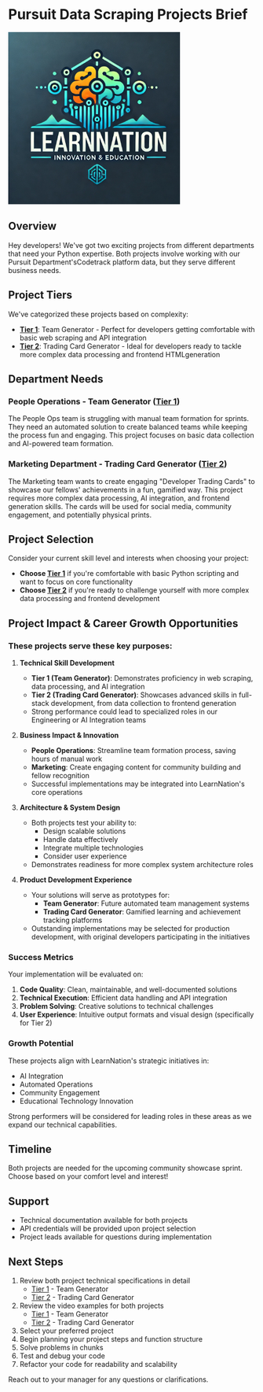 # Pursuit Data Scraping Projects Brief


<img src="./assets/learn-nation-logo.webp" alt="learn nation logo" width="350">

## Overview
Hey developers! We've got two exciting projects from different departments that need your Python expertise. Both projects involve working with our Pursuit Department'sCodetrack platform data, but they serve different business needs.

## Project Tiers
We've categorized these projects based on complexity:
- **[Tier 1](./team-generator-spec.md)**: Team Generator - Perfect for developers getting comfortable with basic web scraping and API integration
- **[Tier 2](./trading-card-spec.md)**: Trading Card Generator - Ideal for developers ready to tackle more complex data processing and frontend HTMLgeneration

## Department Needs

### People Operations - Team Generator ([Tier 1](./team-generator-spec.md))
The People Ops team is struggling with manual team formation for sprints. They need an automated solution to create balanced teams while keeping the process fun and engaging. This project focuses on basic data collection and AI-powered team formation.

### Marketing Department - Trading Card Generator ([Tier 2](./trading-card-spec.md))
The Marketing team wants to create engaging "Developer Trading Cards" to showcase our fellows' achievements in a fun, gamified way. This project requires more complex data processing, AI integration, and frontend generation skills. The cards will be used for social media, community engagement, and potentially physical prints.

## Project Selection
Consider your current skill level and interests when choosing your project:
- **Choose [Tier 1](./team-generator-spec.md)** if you're comfortable with basic Python scripting and want to focus on core functionality
- **Choose [Tier 2](./trading-card-spec.md)** if you're ready to challenge yourself with more complex data processing and frontend development

## Project Impact & Career Growth Opportunities

### These projects serve these key purposes:

1. **Technical Skill Development**
   - **Tier 1 (Team Generator)**: Demonstrates proficiency in web scraping, data processing, and AI integration
   - **Tier 2 (Trading Card Generator)**: Showcases advanced skills in full-stack development, from data collection to frontend generation
   - Strong performance could lead to specialized roles in our Engineering or AI Integration teams

2. **Business Impact & Innovation**
   - **People Operations**: Streamline team formation process, saving hours of manual work
   - **Marketing**: Create engaging content for community building and fellow recognition
   - Successful implementations may be integrated into LearnNation's core operations

3. **Architecture & System Design**
   - Both projects test your ability to:
     - Design scalable solutions
     - Handle data effectively
     - Integrate multiple technologies
     - Consider user experience
   - Demonstrates readiness for more complex system architecture roles

4. **Product Development Experience**
   - Your solutions will serve as prototypes for:
     - **Team Generator**: Future automated team management systems
     - **Trading Card Generator**: Gamified learning and achievement tracking platforms
   - Outstanding implementations may be selected for production development, with original developers participating in the initiatives


### Success Metrics

Your implementation will be evaluated on:
1. **Code Quality**: Clean, maintainable, and well-documented solutions
2. **Technical Execution**: Efficient data handling and API integration
3. **Problem Solving**: Creative solutions to technical challenges
4. **User Experience**: Intuitive output formats and visual design (specifically for Tier 2)


### Growth Potential

These projects align with LearnNation's strategic initiatives in:
- AI Integration
- Automated Operations
- Community Engagement
- Educational Technology Innovation

Strong performers will be considered for leading roles in these areas as we expand our technical capabilities.

## Timeline
Both projects are needed for the upcoming community showcase sprint. Choose based on your comfort level and interest!

## Support
- Technical documentation available for both projects
- API credentials will be provided upon project selection
- Project leads available for questions during implementation

## Next Steps
1. Review both project technical specifications in detail
   - [Tier 1](./team-generator-spec.md) - Team Generator
   - [Tier 2](./trading-card-spec.md) - Trading Card Generator
2. Review the video examples for both projects
   - [Tier 1](https://drive.google.com/file/d/18YJBZF9fcPqI_sU9NHRBvoj5nUzh9wQM/view?usp=sharing) - Team Generator
   - [Tier 2](https://drive.google.com/file/d/1991jY4Widl5cLsxN4_lNX9rIfePn6aAO/view?usp=sharing) - Trading Card Generator
3. Select your preferred project
4. Begin planning your project steps and function structure
5. Solve problems in chunks
6. Test and debug your code
7. Refactor your code for readability and scalability


Reach out to your manager for any questions or clarifications.
